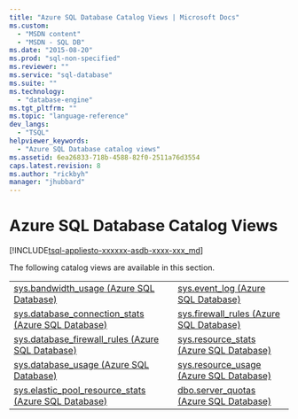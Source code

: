 ```yaml
---
title: "Azure SQL Database Catalog Views | Microsoft Docs"
ms.custom: 
  - "MSDN content"
  - "MSDN - SQL DB"
ms.date: "2015-08-20"
ms.prod: "sql-non-specified"
ms.reviewer: ""
ms.service: "sql-database"
ms.suite: ""
ms.technology: 
  - "database-engine"
ms.tgt_pltfrm: ""
ms.topic: "language-reference"
dev_langs: 
  - "TSQL"
helpviewer_keywords: 
  - "Azure SQL Database catalog views"
ms.assetid: 6ea26833-718b-4588-82f0-2511a76d3554
caps.latest.revision: 8
ms.author: "rickbyh"
manager: "jhubbard"
---
```

# Azure SQL Database Catalog Views
[!INCLUDE[tsql-appliesto-xxxxxx-asdb-xxxx-xxx_md](../../relational-databases/system-catalog-views/includes/tsql-appliesto-xxxxxx-asdb-xxxx-xxx-md.md)]

  The following catalog views are available in this section.  
  
|||  
|-|-|  
|[sys.bandwidth_usage &#40;Azure SQL Database&#41;](../../relational-databases/system-catalog-views/sys.bandwidth-usage-azure-sql-database.md)|[sys.event_log &#40;Azure SQL Database&#41;](../../relational-databases/system-catalog-views/sys.event-log-azure-sql-database.md)|  
|[sys.database_connection_stats &#40;Azure SQL Database&#41;](../../relational-databases/system-catalog-views/sys.database-connection-stats-azure-sql-database.md)|[sys.firewall_rules &#40;Azure SQL Database&#41;](../../relational-databases/system-catalog-views/sys.firewall-rules-azure-sql-database.md)|  
|[sys.database_firewall_rules &#40;Azure SQL Database&#41;](../../relational-databases/system-catalog-views/sys.database-firewall-rules-azure-sql-database.md)|[sys.resource_stats &#40;Azure SQL Database&#41;](../../relational-databases/system-catalog-views/sys.resource-stats-azure-sql-database.md)|  
|[sys.database_usage &#40;Azure SQL Database&#41;](../../relational-databases/system-catalog-views/sys.database-usage-azure-sql-database.md)|[sys.resource_usage &#40;Azure SQL Database&#41;](../../relational-databases/system-catalog-views/sys.resource-usage-azure-sql-database.md)|  
|[sys.elastic_pool_resource_stats &#40;Azure SQL Database&#41;](../../relational-databases/system-catalog-views/sys.elastic-pool-resource-stats-azure-sql-database.md)|[dbo.server_quotas &#40;Azure SQL Database&#41;](../../relational-databases/system-catalog-views/dbo.server-quotas-azure-sql-database.md)|  
  
  